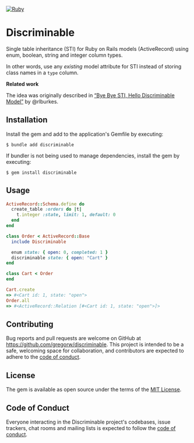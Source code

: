 [![Ruby](https://github.com/gregorw/discriminable/actions/workflows/main.yml/badge.svg)](https://github.com/gregorw/discriminable/actions/workflows/main.yml)

# Discriminable

Single table inheritance (STI) for Ruby on Rails models (ActiveRecord) using enum, boolean, string and integer column types.

In other words, use any _existing_ model attribute for STI instead of storing class names in a `type` column.

**Related work**

The idea was originally described in [“Bye Bye STI, Hello Discriminable Model”](https://www.salsify.com/blog/engineering/bye-bye-sti-hello-discriminable-model) by @rlburkes.


## Installation

Install the gem and add to the application's Gemfile by executing:

    $ bundle add discriminable

If bundler is not being used to manage dependencies, install the gem by executing:

    $ gem install discriminable

## Usage

```ruby
ActiveRecord::Schema.define do
  create_table :orders do |t|
    t.integer :state, limit: 1, default: 0
  end
end

class Order < ActiveRecord::Base
  include Discriminable

  enum state: { open: 0, completed: 1 }
  discriminable state: { open: "Cart" }
end

class Cart < Order
end

Cart.create
=> #<Cart id: 1, state: "open">
Order.all
=> #<ActiveRecord::Relation [#<Cart id: 1, state: "open">]>
```


## Contributing

Bug reports and pull requests are welcome on GitHub at https://github.com/gregorw/discriminable. This project is intended to be a safe, welcoming space for collaboration, and contributors are expected to adhere to the [code of conduct](https://github.com/gregorw/discriminable/blob/main/CODE_OF_CONDUCT.md).

## License

The gem is available as open source under the terms of the [MIT License](https://opensource.org/licenses/MIT).

## Code of Conduct

Everyone interacting in the Discriminable project's codebases, issue trackers, chat rooms and mailing lists is expected to follow the [code of conduct](https://github.com/gregorw/discriminable/blob/main/CODE_OF_CONDUCT.md).
